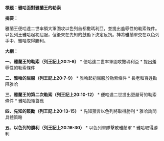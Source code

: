 **標題：雅哈面對雅蘭王的勒索**

**摘要：**

雅蘭王便哈達二世率領大軍圍攻以色列首都撒瑪利亞，並提出羞辱性的勒索條件。以色列王雅哈起初屈服，但後來在先知的鼓勵下決定反抗。神將雅蘭軍交在以色列手中，雅哈取得勝利。

**大綱：**

**一、雅蘭王的勒索（列王記上20:1-6）**
    * 便哈達二世率軍圍攻撒瑪利亞
    * 提出羞辱性的勒索條件

**二、雅哈的屈服（列王記上20:7-9）**
    * 雅哈起初屈服於勒索條件
    * 長老和百姓勸阻雅哈

**三、雅蘭王的第二次勒索（列王記上20:10-12）**
    * 便哈達二世提出更嚴苛的勒索條件
    * 雅哈拒絕答應

**四、先知的鼓勵（列王記上20:13-15）**
    * 先知預言以色列將取得勝利
    * 雅哈詢問具體策略

**五、以色列的勝利（列王記上20:16-30）**
    * 以色列軍隊擊敗雅蘭軍
    * 雅哈取得勝利